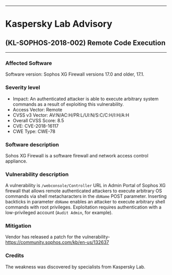 ***

# Kaspersky Lab Advisory

## (KL-SOPHOS-2018-002) Remote Code Execution

***
### Affected Software
Software version: Sophos XG Firewall versions 17.0 and older, 17.1.
### Severity level
* Impact: An authenticated attacker is able to execute arbitrary system commands as a result of exploiting this vulnerability.
* Access Vector: Remote
* CVSS v3 Vector: AV:N/AC:H/PR:L/UI:N/S:C/C:H/I:H/A:H
* Overall CVSS Score: 8.5
* CVE: CVE-2018-16117
* CWE Type: CWE-78
### Software description
Sohos XG Firewall is a software firewall and network access control appliance.
### Vulnerability description
A vulnerability is `/webconsole/Controller` URL in Admin Portal of Sophos XG firewall that allows remote authenticated attackers to execute arbitrary OS commands via shell metacharacters in the `dbName` POST parameter. Inserting backticks in parameter `dbName` enables an attacker to execute arbitrary shell commands with root privileges. Exploitation requires authentication with a low-privileged account (`Audit Admin`, for example).

### Mitigation

Vendor has released a patch for the vulnerability- https://community.sophos.com/kb/en-us/132637

### Credits

The weakness was discovered by specialists from Kaspersky Lab.

